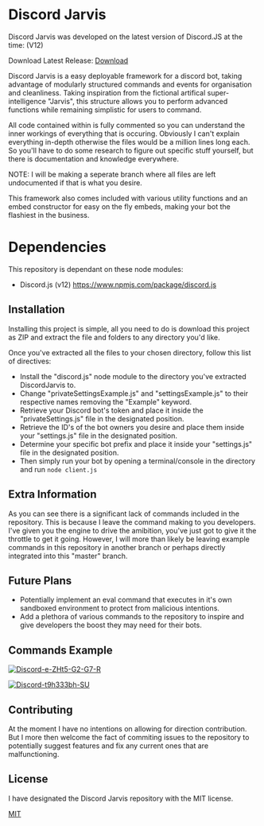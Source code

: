 # Discord Jarvis

Discord Jarvis was developed on the latest version of Discord.JS at the time: (V12)

Download Latest Release: [Download](https://github.com/Howesy/DiscordJarvis/releases)

Discord Jarvis is a easy deployable framework for a discord bot, taking advantage of modularly structured commands and events for organisation and cleanliness. Taking inspiration from the fictional artifical super-intelligence "Jarvis", this structure allows you to perform advanced functions while remaining simplistic for users to command.

All code contained within is fully commented so you can understand the inner workings of everything that is occuring.
Obviously I can't explain everything in-depth otherwise the files would be a million lines long each.
So you'll have to do some research to figure out specific stuff yourself, but there is documentation and knowledge everywhere.

NOTE: I will be making a seperate branch where all files are left undocumented if that is what you desire.

This framework also comes included with various utility functions and an embed constructor for easy on the fly embeds, making your bot the flashiest in the business.

# Dependencies

This repository is dependant on these node modules:

- Discord.js (v12)
https://www.npmjs.com/package/discord.js

## Installation

Installing this project is simple, all you need to do is download this project as ZIP and extract the file and folders to any directory you'd like.

Once you've extracted all the files to your chosen directory, follow this list of directives:

- Install the "discord.js" node module to the directory you've extracted DiscordJarvis to.
- Change "privateSettingsExample.js" and "settingsExample.js" to their respective names removing the "Example" keyword.
- Retrieve your Discord bot's token and place it inside the "privateSettings.js" file in the designated position.
- Retrieve the ID's of the bot owners you desire and place them inside your "settings.js" file in the designated position.
- Determine your specific bot prefix and place it inside your "settings.js" file in the designated position.
- Then simply run your bot by opening a terminal/console in the directory and run `node client.js`

## Extra Information

As you can see there is a significant lack of commands included in the repository. This is because I leave the command making to you developers. I've given you the engine to drive the amibition, you've just got to give it the throttle to get it going. However, I will more than likely be leaving example commands in this repository in another branch or perhaps directly integrated into this "master" branch.

## Future Plans

- Potentially implement an eval command that executes in it's own sandboxed environment to protect from malicious intentions.
- Add a plethora of various commands to the repository to inspire and give developers the boost they may need for their bots.

## Commands Example

<a href="https://imgbb.com/"><img src="https://i.ibb.co/PDtNPQK/Discord-e-ZHt5-G2-G7-R.png" alt="Discord-e-ZHt5-G2-G7-R" border="0" /><a>

<a href="https://imgbb.com/"><img src="https://i.ibb.co/ygPgm59/Discord-t9h333bh-SU.png" alt="Discord-t9h333bh-SU" border="0" /></a>

## Contributing

At the moment I have no intentions on allowing for direction contribution. But I more then welcome the fact of commiting issues to the repository to potentially suggest features and fix any current ones that are malfunctioning.

## License
I have designated the Discord Jarvis repository with the MIT license.

[MIT](https://choosealicense.com/licenses/mit/)